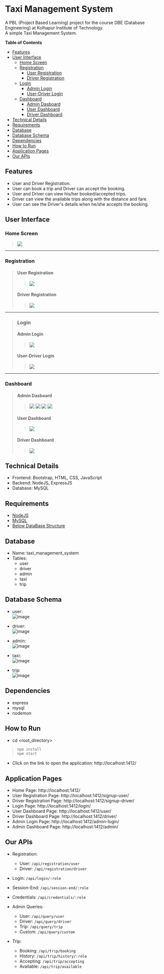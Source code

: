<h1> Taxi Management System </h1>

A PBL (Project Based Learning) project for the course DBE (Database Engineering) at Kolhapur Institute of Technology.  
A simple Taxi Management System.

<!-- START doctoc generated TOC please keep comment here to allow auto update -->
<!-- DON'T EDIT THIS SECTION, INSTEAD RE-RUN doctoc TO UPDATE -->
**Table of Contents**

- [Features](#features)
- [User Interface](#user-interface)
  - [Home Screen](#home-screen)
  - [Registration](#registration)
    - [User Registration](#user-registration)
    - [Driver Registration](#driver-registration)
  - [Login](#login)
    - [Admin Login](#admin-login)
    - [User-Driver Login](#user-driver-login)
  - [Dashboard](#dashboard)
    - [Admin Dasboard](#admin-dasboard)
    - [User Dashboard](#user-dashboard)
    - [Driver Dashboard](#driver-dashboard)
- [Technical Details](#technical-details)
- [Requirements](#requirements)
- [Database](#database)
- [Database Schema](#database-schema)
- [Dependencies](#dependencies)
- [How to Run](#how-to-run)
- [Application Pages](#application-pages)
- [Our APIs](#our-apis)

<!-- END doctoc generated TOC please keep comment here to allow auto update -->


## Features

- User and Driver Registration.
- User can book a trip and Driver can accept the booking.
- User and Driver can view his/her booked/accepted trips.
- Driver can view the available trips along with the distance and fare.
- User can see the Driver's details when he/she accepts the booking.

## User Interface

### Home Screen
> <img height="auto" src="./Documentation\UI\Home.jpg" />

<hr>

### Registration
> 
> #### User Registration 
> > <img  src="./Documentation\UI\registration-user.jpg"/>
> 
> #### Driver Registration 
> > <img  src="./Documentation\UI\registration-driverLicenceInfo.jpg"/>
> 
<hr>

> ### Login
> 
> #### Admin Login
> > <img  src="./Documentation\UI\login-admin.jpg"/>
> 
> #### User-Driver Login 
> > <img  src="./Documentation\UI\login-userDriver.jpg"/>
> 
<hr>

### Dashboard
> 
> #### Admin Dasboard
> > <img  src="./Documentation\UI\admin1.jpg"/>
> > <img  src="./Documentation\UI\Admin2.jpg"/>
> > <img  src="./Documentation\UI\Admin3.jpg"/>
> > <img  src="./Documentation\UI\Admin4.jpg"/>
> 
> #### User Dashboard 
> > <img  src="./Documentation\UI\dashboard-user.jpg"/>
> 
> #### Driver Dashboard 
> > <img  src="./Documentation\UI\dashboard-driver.jpg"/>
> 
## Technical Details

- Frontend: Bootstrap, HTML, CSS, JavaScript
- Backend: NodeJS, ExpressJS
- Database: MySQL

## Requirements

- [NodeJS](https://nodejs.org/en/)
- [MySQL](https://www.mysql.com/)
- [Below DataBase Structure](#database "Database & Database Structure")

## Database

- Name: taxi_management_system
- Tables:
  - user
  - driver
  - admin
  - taxi
  - trip

## Database Schema

- user:  
![image](https://user-images.githubusercontent.com/66154908/144718389-f33644cc-db92-4d83-a423-b0d74cbdbaa1.png)

- driver:  
![image](https://user-images.githubusercontent.com/66154908/144718410-7401f1c3-b3fe-479d-9226-2d8a9b7a2e53.png)

- admin:  
![image](https://user-images.githubusercontent.com/66154908/144718433-06abc683-b65e-48e0-836f-f31179d2c751.png)

- taxi:  
![image](https://user-images.githubusercontent.com/66154908/144718471-236f7daa-728e-499c-b0ec-fcaf733f969d.png)

- trip:  
![image](https://user-images.githubusercontent.com/66154908/144718450-6b083140-6987-4ae8-9ad5-c32c16ca65c9.png)

## Dependencies

- express
- mysql
- nodemon

## How to Run

- cd <root_directory>
> ```sh
> npm install
> npm start
> ```
- Click on the link to open the application: http://localhost:1412/

## Application Pages

- Home Page: http://localhost:1412/
- User Registration Page: http://localhost:1412/signup-user/
- Driver Registration Page: http://localhost:1412/signup-driver/
- Login Page: http://localhost:1412/login/
- User Dashboard Page: http://localhost:1412/user/
- Driver Dashboard Page: http://localhost:1412/driver/
- Admin Login Page: http://localhost:1412/admin-login/
- Admin Dashboard Page: http://localhost:1412/admin/

## Our APIs

- Registration:
  - User: `/api/registration/user`
  - Driver: `/api/registration/driver`

- Login: `/api/login/:role`

- Session-End: `/api/session-end/:role`

- Credentials: `/api/credentials/:role`

- Admin Queries:
  - User: `/api/query/user`
  - Driver: `/api/query/driver`
  - Trip: `/api/query/trip`
  - Custom: `/api/query/custom`

- Trip:
  - Booking: `/api/trip/booking`
  - History: `/api/trip/history/:role`
  - Accepting: `/api/trip/accepting`
  - Available: `/api/trip/available`

